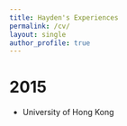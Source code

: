 ```yaml
---
title: Hayden's Experiences
permalink: /cv/
layout: single
author_profile: true
---
```


# 2015
  - University of Hong Kong